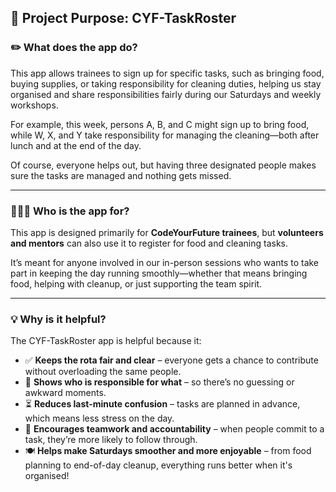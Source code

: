## 📌 Project Purpose: CYF-TaskRoster

### ✏️ What does the app do?

This app allows trainees to sign up for specific tasks, such as bringing food, buying supplies, or taking responsibility for cleaning duties, helping us stay organised and share responsibilities fairly during our Saturdays and weekly workshops.

For example, this week, persons A, B, and C might sign up to bring food, while W, X, and Y take responsibility for managing the cleaning—both after lunch and at the end of the day.

Of course, everyone helps out, but having three designated people makes sure the tasks are managed and nothing gets missed.

---

### 🧑‍🤝‍👩 Who is the app for?

This app is designed primarily for **CodeYourFuture trainees**, but **volunteers and mentors** can also use it to register for food and cleaning tasks.

It’s meant for anyone involved in our in-person sessions who wants to take part in keeping the day running smoothly—whether that means bringing food, helping with cleanup, or just supporting the team spirit.

---

### 💡 Why is it helpful?

The CYF-TaskRoster app is helpful because it:

- ✅ **Keeps the rota fair and clear** – everyone gets a chance to contribute without overloading the same people.
- 👀 **Shows who is responsible for what** – so there’s no guessing or awkward moments.
- ⏳ **Reduces last-minute confusion** – tasks are planned in advance, which means less stress on the day.
- 🤝 **Encourages teamwork and accountability** – when people commit to a task, they’re more likely to follow through.
- 🍽️ **Helps make Saturdays smoother and more enjoyable** – from food planning to end-of-day cleanup, everything runs better when it's organised!
